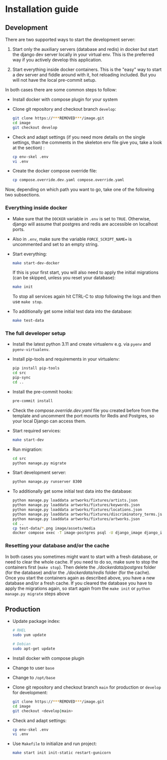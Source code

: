 # Installation guide

## Development

There are two supported ways to start the development server:

1. Start only the auxiliary servers (database and redis) in docker
   but start the django dev server locally in your virtual env. This
   is the preferred way if you actively develop this application.

2. Start everything inside docker containers. This is the "easy" way
   to start a dev server and fiddle around with it, hot reloading included.
   But you will not have the local pre-commit setup.

In both cases there are some common steps to follow:

- Install docker with compose plugin for your system

- Clone git repository and checkout branch `develop`:

  ```bash
  git clone https://***REMOVED***/image.git
  cd image
  git checkout develop
  ```

- Check and adapt settings (if you need more details on the single settings, than the comments in the skeleton env
  file give you, take a look at the [](./configuration.md) section) :

  ```bash
  cp env-skel .env
  vi .env
  ```

- Create the docker compose override file:

  ```bash
  cp compose.override.dev.yaml compose.override.yaml
  ```

Now, depending on which path you want to go, take one of the following two
subsections.

### Everything inside docker

- Make sure that the `DOCKER` variable in `.env` is set to
  `TRUE`. Otherwise, django will assume that postgres and redis are accessible
  on localhost ports.
- Also in `.env`, make sure the variable `FORCE_SCRIPT_NAME=` is uncommented and set to an empty string.

- Start everything:

  ```bash
  make start-dev-docker
  ```

  If this is your first start, you will also need to apply the initial
  migrations (can be skipped, unless you reset your database):

  ```bash
  make init
  ```

  To stop all services again hit CTRL-C to stop following the logs and then use `make stop`.

- To additionally get some initial test data into the database:
  ```bash
  make test-data
  ```

### The full developer setup

- Install the latest python 3.11 and create virtualenv e.g. via `pyenv` and `pyenv-virtualenv`.

- Install pip-tools and requirements in your virtualenv:

  ```bash
  pip install pip-tools
  cd src
  pip-sync
  cd ..
  ```

- Install the pre-commit hooks:

  ```bash
  pre-commit install
  ```

- Check the _compose.override.dev.yaml_ file you created before from the template
  and uncomment the port mounts for Redis and Postgres, so your local Django can access them.

- Start required services:

  ```bash
  make start-dev
  ```

- Run migration:

  ```bash
  cd src
  python manage.py migrate
  ```

- Start development server:

  ```bash
  python manage.py runserver 8300
  ```

- To additionally get some initial test data into the database:

  ```bash
  python manage.py loaddata artworks/fixtures/artists.json
  python manage.py loaddata artworks/fixtures/keywords.json
  python manage.py loaddata artworks/fixtures/locations.json
  python manage.py loaddata artworks/fixtures/discriminatory_terms.json
  python manage.py loaddata artworks/fixtures/artworks.json
  cd ..
  cp test-data/*.png image/assets/media
  docker compose exec -T image-postgres psql -U django_image django_image < test-data/set-placeholder-images.sql
  ```

### Resetting your database and/or the cache

In both cases you sometimes might want to start with a fresh database, or need
to clear the whole cache. If you need to do so, make sure to stop the containers
first (`make stop`). Then delete the _./dockerdata/postgres_ folder (for the database)
and/or the _./dockerdata/redis_ folder (for the cache). Once you start the containers
again as described above, you have a new database and/or a fresh cache. If you cleared
the database you have to apply the migrations again, so start again from the `make init`
or `python manage.py migrate` steps above

## Production

- Update package index:

  ```bash
  # RHEL
  sudo yum update

  # Debian
  sudo apt-get update
  ```

- Install docker with compose plugin

- Change to user `base`

- Change to `/opt/base`

- Clone git repository and checkout branch `main` for production or
  `develop` for development:

  ```bash
  git clone https://***REMOVED***/image.git
  cd image
  git checkout <develop|main>
  ```

- Check and adapt settings:

  ```bash
  cp env-skel .env
  vi .env
  ```

- Use `Makefile` to initialize and run project:

  ```bash
  make start init init-static restart-gunicorn
  ```
